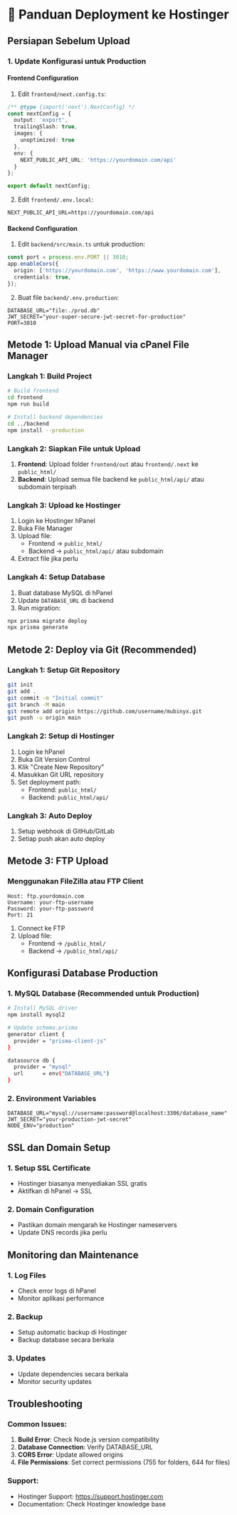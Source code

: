 # 🚀 Panduan Deployment ke Hostinger

## Persiapan Sebelum Upload

### 1. Update Konfigurasi untuk Production

#### Frontend Configuration
1. Edit `frontend/next.config.ts`:
```typescript
/** @type {import('next').NextConfig} */
const nextConfig = {
  output: 'export',
  trailingSlash: true,
  images: {
    unoptimized: true
  },
  env: {
    NEXT_PUBLIC_API_URL: 'https://yourdomain.com/api'
  }
};

export default nextConfig;
```

2. Edit `frontend/.env.local`:
```
NEXT_PUBLIC_API_URL=https://yourdomain.com/api
```

#### Backend Configuration
1. Edit `backend/src/main.ts` untuk production:
```typescript
const port = process.env.PORT || 3010;
app.enableCors({
  origin: ['https://yourdomain.com', 'https://www.yourdomain.com'],
  credentials: true,
});
```

2. Buat file `backend/.env.production`:
```
DATABASE_URL="file:./prod.db"
JWT_SECRET="your-super-secure-jwt-secret-for-production"
PORT=3010
```

## Metode 1: Upload Manual via cPanel File Manager

### Langkah 1: Build Project
```bash
# Build frontend
cd frontend
npm run build

# Install backend dependencies
cd ../backend
npm install --production
```

### Langkah 2: Siapkan File untuk Upload
1. **Frontend**: Upload folder `frontend/out` atau `frontend/.next` ke `public_html/`
2. **Backend**: Upload semua file backend ke `public_html/api/` atau subdomain terpisah

### Langkah 3: Upload ke Hostinger
1. Login ke Hostinger hPanel
2. Buka File Manager
3. Upload file:
   - Frontend → `public_html/`
   - Backend → `public_html/api/` atau subdomain
4. Extract file jika perlu

### Langkah 4: Setup Database
1. Buat database MySQL di hPanel
2. Update `DATABASE_URL` di backend
3. Run migration:
```bash
npx prisma migrate deploy
npx prisma generate
```

## Metode 2: Deploy via Git (Recommended)

### Langkah 1: Setup Git Repository
```bash
git init
git add .
git commit -m "Initial commit"
git branch -M main
git remote add origin https://github.com/username/mubinyx.git
git push -u origin main
```

### Langkah 2: Setup di Hostinger
1. Login ke hPanel
2. Buka Git Version Control
3. Klik "Create New Repository"
4. Masukkan Git URL repository
5. Set deployment path:
   - Frontend: `public_html/`
   - Backend: `public_html/api/`

### Langkah 3: Auto Deploy
1. Setup webhook di GitHub/GitLab
2. Setiap push akan auto deploy

## Metode 3: FTP Upload

### Menggunakan FileZilla atau FTP Client
```
Host: ftp.yourdomain.com
Username: your-ftp-username
Password: your-ftp-password
Port: 21
```

1. Connect ke FTP
2. Upload file:
   - Frontend → `/public_html/`
   - Backend → `/public_html/api/`

## Konfigurasi Database Production

### 1. MySQL Database (Recommended untuk Production)
```bash
# Install MySQL driver
npm install mysql2

# Update schema.prisma
generator client {
  provider = "prisma-client-js"
}

datasource db {
  provider = "mysql"
  url      = env("DATABASE_URL")
}
```

### 2. Environment Variables
```
DATABASE_URL="mysql://username:password@localhost:3306/database_name"
JWT_SECRET="your-production-jwt-secret"
NODE_ENV="production"
```

## SSL dan Domain Setup

### 1. Setup SSL Certificate
- Hostinger biasanya menyediakan SSL gratis
- Aktifkan di hPanel → SSL

### 2. Domain Configuration
- Pastikan domain mengarah ke Hostinger nameservers
- Update DNS records jika perlu

## Monitoring dan Maintenance

### 1. Log Files
- Check error logs di hPanel
- Monitor aplikasi performance

### 2. Backup
- Setup automatic backup di Hostinger
- Backup database secara berkala

### 3. Updates
- Update dependencies secara berkala
- Monitor security updates

## Troubleshooting

### Common Issues:
1. **Build Error**: Check Node.js version compatibility
2. **Database Connection**: Verify DATABASE_URL
3. **CORS Error**: Update allowed origins
4. **File Permissions**: Set correct permissions (755 for folders, 644 for files)

### Support:
- Hostinger Support: https://support.hostinger.com
- Documentation: Check Hostinger knowledge base
